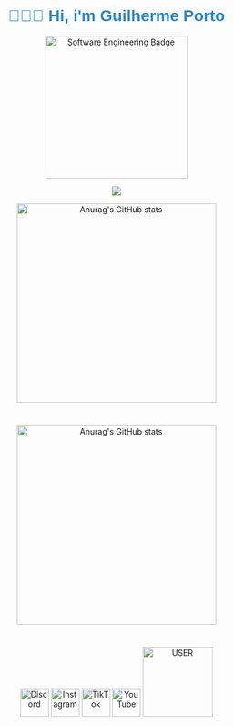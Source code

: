 <h1 align="center" style="font-family: Arial, sans-serif; color: #2E86C1; font-size: 2em;">
👨🏾‍💻 Hi, i'm Guilherme Porto
</h1>

<p align="center">
  <img src="https://img.shields.io/badge/Engenharia_de_Software-%23054F77.svg?style=for-the-badge&logo=&logoColor=black" alt="Software Engineering Badge" style="width: 250px;">
</p>


<p align="center">
  <a href="https://skillicons.dev">
    <img src="https://skillicons.dev/icons?i=cpp,js,sass,html,css,git,&perline=3" />
  </a>
</p>

<div align="center">
  <div style="display: flex; justify-content: center; align-items: center; margin-bottom: 20px;">
    <img src="https://github-readme-stats.vercel.app/api?username=Gbharbor&show_icons=true&theme=dracula" alt="Anurag's GitHub stats" style="width: 350px; margin-bottom: 10px;">
  </div>
</div>

<div align="center">
<div style="display: flex; justify-content: center; align-items: center;">
  <img src="https://github-readme-stats.vercel.app/api/top-langs/?username=Gbharbor&layout=compact&theme=dracula" alt="Anurag's GitHub stats" style="width: 350px; margin-top: 10px;">
</div>
</div>


#
<p align="center">
  <img src="https://img.shields.io/badge/-%23054f77.svg?style=for-the-badge&logo=discord&logoColor=%23FFF" alt="Discord" style="width: 50px;">
  <img src="https://img.shields.io/badge/-%23054f77.svg?style=for-the-badge&logo=Instagram&logoColor=%23FFF" alt="Instagram" style="width: 50px;">
  <img src="https://img.shields.io/badge/-%23054f77.svg?style=for-the-badge&logo=TikTok&logoColor=%23FFF" alt="TikTok" style="width: 50px;">
  <img src="https://img.shields.io/badge/-%23054f77.svg?style=for-the-badge&logo=YouTube&logoColor=%23FFF" alt="YouTube" style="width: 50px;">
  <img src="https://img.shields.io/badge/@gbharbor-%23054f77.svg?style=for-the-badge&logo=&logoColor=%23FFF" alt="USER" style="width: 123px;">
</p>



